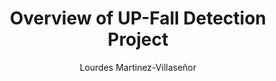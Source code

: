 ---
paperId: 47
author: Lourdes Martinez-Villaseñor
publicationauthor: Martinez-Villaseñor, L.
title: Overview of UP-Fall Detection Project
pdf: --
poster: --
alt: --
type: Poster
topic: FAT
link: --
conference: neurips
year: 2019
tags: neurips-2019
location: Vancouver, Canada
---